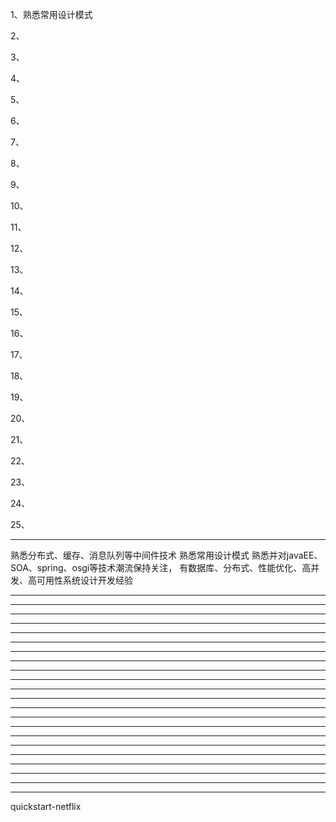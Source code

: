 1、熟悉常用设计模式

2、

3、

4、

5、

6、

7、

8、

9、

10、

11、

12、

13、

14、

15、

16、

17、

18、

19、

20、

21、

22、

23、

24、

25、





---------------------------------------------------------------------------------------------------------------------
熟悉分布式、缓存、消息队列等中间件技术
熟悉常用设计模式
熟悉并对javaEE、SOA、spring、osgi等技术潮流保持关注，
有数据库、分布式、性能优化、高并发、高可用性系统设计开发经验



---------------------------------------------------------------------------------------------------------------------

---------------------------------------------------------------------------------------------------------------------

---------------------------------------------------------------------------------------------------------------------

---------------------------------------------------------------------------------------------------------------------

---------------------------------------------------------------------------------------------------------------------

---------------------------------------------------------------------------------------------------------------------

---------------------------------------------------------------------------------------------------------------------

---------------------------------------------------------------------------------------------------------------------

---------------------------------------------------------------------------------------------------------------------

---------------------------------------------------------------------------------------------------------------------

---------------------------------------------------------------------------------------------------------------------

---------------------------------------------------------------------------------------------------------------------

---------------------------------------------------------------------------------------------------------------------

---------------------------------------------------------------------------------------------------------------------

---------------------------------------------------------------------------------------------------------------------

---------------------------------------------------------------------------------------------------------------------

---------------------------------------------------------------------------------------------------------------------

---------------------------------------------------------------------------------------------------------------------

---------------------------------------------------------------------------------------------------------------------

---------------------------------------------------------------------------------------------------------------------

---------------------------------------------------------------------------------------------------------------------

---------------------------------------------------------------------------------------------------------------------







quickstart-netflix











